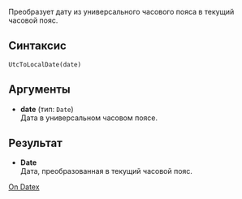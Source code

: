 Преобразует дату из универсального часового пояса в текущий часовой пояс.

## Синтаксис
`UtcToLocalDate(date)` 

## Аргументы
- **date** (тип: `Date`)  
    Дата в универсальном часовом поясе.

## Результат
- **Date**  
    Дата, преобразованная в текущий часовой пояс.

[On Datex](http://docs.datex.ru/article.htm?id=5620276905286592513)